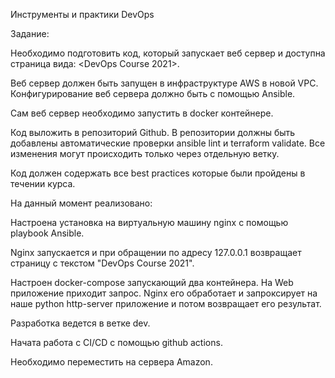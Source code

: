 Инструменты и практики DevOps

Задание:

Необходимо подготовить код, который запускает веб сервер и доступна страница вида: <DevOps Course 2021>.

Веб сервер должен быть запущен в инфраструктуре AWS в новой VPC. Конфигурирование веб сервера должно быть с помощью Ansible.

Сам веб сервер необходимо запустить в docker контейнере. 

Код выложить в репозиторий Github. В репозитории должны быть добавлены автоматические проверки ansible lint и terraform validate. Все изменения могут происходить только через отдельную ветку. 

Код должен содержать все best practices которые были пройдены в течении курса.

На данный момент реализовано:

Настроена установка на виртуальную машину nginx c помощью playbook Ansible.

Nginx запускается и при обращении по адресу 127.0.0.1 возвращает страницу с текстом "DevOps Course 2021".

Настроен docker-compose запускающий два контейнера. На Web приложение приходит запрос. Nginx его обработает и запроксирует на наше python http-server приложение и потом возвращает его результат.

Разработка ведется в ветке dev. 

Начата работа с CI/CD c помощью github actions.

Необходимо переместить на сервера Amazon.





